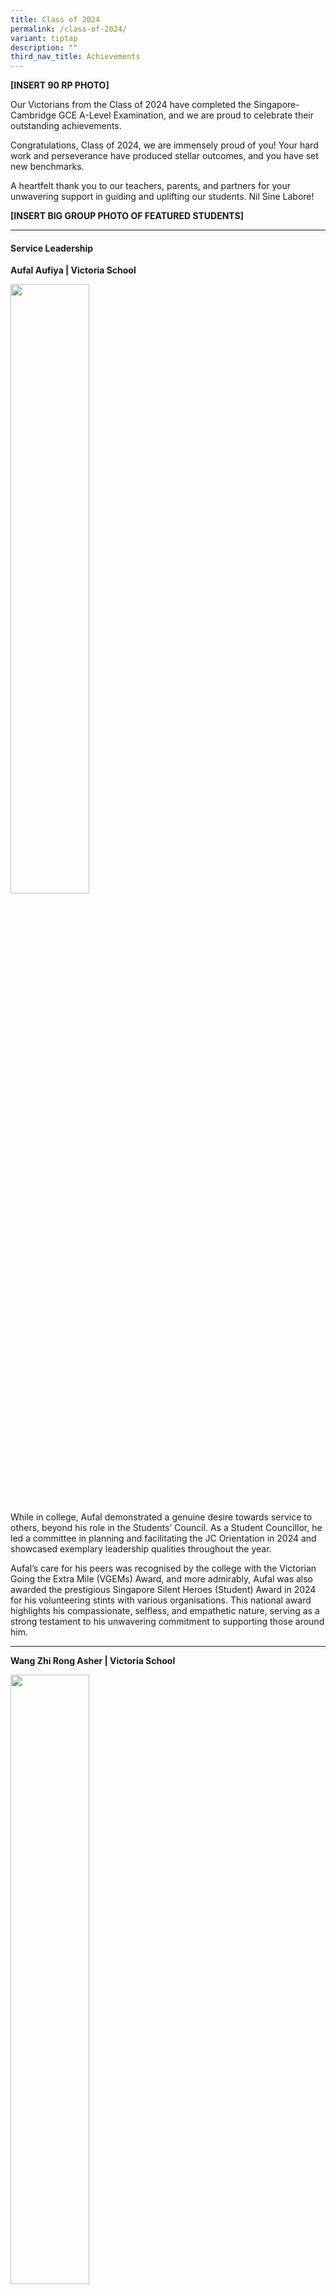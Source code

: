 ```yaml
---
title: Class of 2024
permalink: /class-of-2024/
variant: tiptap
description: ""
third_nav_title: Achievements
---
```

<p><strong>[INSERT 90 RP PHOTO]</strong>
</p>
<p>Our Victorians from the Class of 2024 have completed the Singapore-Cambridge
GCE A-Level Examination, and we are proud to celebrate their outstanding
achievements.</p>
<p>Congratulations, Class of 2024, we are immensely proud of you! Your hard
work and perseverance have produced stellar outcomes, and you have set
new benchmarks.</p>
<p>A heartfelt thank you to our teachers, parents, and partners for your
unwavering support in guiding and uplifting our students. Nil Sine Labore!</p>
<p><strong>[INSERT BIG GROUP PHOTO OF FEATURED STUDENTS]</strong>
</p>
<hr>
<h4>Service Leadership</h4>
<p><strong>Aufal Aufiya | Victoria School</strong>
</p>
<div class="isomer-image-wrapper">
<img style="width: 50%;" height="auto" width="100%" alt="" src="/images/2024 A Level Results/1.jpg">
</div>
<p>While in college, Aufal demonstrated a genuine desire towards service
to others, beyond his role in the Students’ Council. As a Student Councillor,
he led a committee in planning and facilitating the JC Orientation in 2024
and showcased exemplary leadership qualities throughout the year.</p>
<p>Aufal’s care for his peers was recognised by the college with the Victorian
Going the Extra Mile (VGEMs) Award, and more admirably, Aufal was also
awarded the prestigious Singapore Silent Heroes (Student) Award in 2024
for his volunteering stints with various organisations. This national award
highlights his compassionate, selfless, and empathetic nature, serving
as a strong testament to his unwavering commitment to supporting those
around him.</p>
<hr>
<p><strong>Wang Zhi Rong Asher | Victoria School</strong>
</p>
<div class="isomer-image-wrapper">
<img style="width: 50%;" height="auto" width="100%" alt="" src="/images/2024 A Level Results/2.jpg">
</div>
<p>Despite his heavy commitments in the Students’ Council, Asher found time
to engage in other pursuits – founding a Student Interest Group (SIG) for
Pickleball that represented the College in the 2024 Inter-School Games
(Post Secondary) Pickleball Tournament organised by the Singapore Pickleball
Association and Pesta Sukan in 2023, and placing First Runners-Up. In addition
to that, he also initiated and spearheaded a community service project
by playing Pickleball with seniors from Goodlife Studio. For their efforts,
Asher and the co-founders of VJC’s Pickleball were awarded the Victoria
Pioneer Award in 2024.&nbsp;</p>
<p>It was truly remarkable how Asher pursued his interests beyond academics
and stayed energetic and positive throughout.</p>
<hr>
<p><strong>Audrey Lau Hwee Kia | Cedar Girls' Secondary School</strong>
</p>
<p></p>
<div class="isomer-image-wrapper">
<img style="width: 50%;" height="auto" width="100%" alt="" src="/images/2024 A Level Results/3.jpg">
</div>
<p>Audrey's service leadership shines through her unwavering commitment to
uplifting others and creating positive change. As Head of Welfare in the
Students’ Council, Audrey launched “Our Victorian Voices,” a platform that
amplified student perspectives and fostered a positive school culture.
Beyond the Students’ Council, Audrey also served as Cabinet Chair for the
Environment Cabinet in the Singapore Model Cabinet 2024 where she led a
rigorous research initiative, developing study guides that empowered delegates
to engage in thoughtful discussions. Her dedication extended to mentoring
juniors in the Global Affairs Society, where she inspired confidence and
imparted valuable expertise.&nbsp;</p>
<p>Audrey’s heart for the community was also evident through the Grassroots
and Governance Programme where she helped residents articulate concerns
to statutory boards, ensuring community voices were heard. With unwavering
integrity, humility, and a passion for social impact, Audrey embodies the
essence of a service leader—one who uplifts, empowers, and inspires those
around her.</p>
<hr>
<h4>Lead</h4>
<p><strong>Beatrice Priscilla Yaury | Tanjong Katong Girls’ School</strong>
</p>
<div class="isomer-image-wrapper">
<img style="width: 50%;" height="auto" width="100%" alt="" src="/images/2024 A Level Results/13.jpg">
</div>
<p>Beatrice is a true force of nature and an incredible leader. Not only
was she the Chairperson of the VJC Dance Club, she also broke stereotypes
by being one of only three girls taking Computing – an area typically dominated
by boys.</p>
<p>During the intense National Day Parade period, Beatrice truly shined.
Managing the operations of over 100 participants with such poise and precision,
she made sure everything ran smoothly. Her leadership skills were unparalleled
- firm yet friendly, authoritative yet caring, Beatrice had a unique ability
to balance it all. She inspired every student involved to give their best,
and the results spoke for themselves.</p>
<p>Her discipline and time management are beyond impressive. Even with the
heavy CCA commitments, especially during the NDP period, she never missed
a beat in her lessons. Beatrice is a true inspiration—motivated, disciplined,
and always leading by example.</p>
<hr>
<p><strong>Jarrett Goh Bing Heng | Geylang Methodist Secondary School</strong>
</p>
<div class="isomer-image-wrapper">
<img style="width: 50%;" height="auto" width="100%" alt="" src="/images/2024 A Level Results/4.jpg">
</div>
<p>Meet Jarrett, the Captain of VJC Taekwondo, a true embodiment of resilience,
leadership, and hard work. Despite battling an ACL injury in Year 1, Jarrett
didn’t let that stop him from contributing to the team. While sidelined
from competition, he took on the role of assistant coach, helping to guide
and support his juniors with his expertise as a black belt and certified
coach.</p>
<p>Jarrett's leadership extends beyond his duties. His charisma and likability
shine through as he leads by example, always putting in the hard work alongside
his teammates during intense training sessions. His dedication was a driving
force behind the team’s impressive 2nd place finish at the 2024 Taekwondo
NSG—a result not seen in over a decade!</p>
<hr>
<p><strong>Lee Seungwon | Victoria School</strong>
</p>
<div class="isomer-image-wrapper">
<img style="width: 50%;" height="auto" width="100%" alt="" src="/images/2024 A Level Results/5.jpg">
</div>
<p>Seungwon is a natural leader who brings people together. As the Chief
Photographer of the Photography Society, he mentored peers and ensured
events were well-documented. He also spearheaded a Student-Initiated Group,
the Korean Cultural Society, sharing his heritage with enthusiasm, and
helped organise the Victorian Cup to introduce Bridge to more students.</p>
<p>Seungwon’s leadership was also evident in his heart for others. As a Peer
Support Leader, he created a strong sense of community in his class, making
sure everyone felt valued and supported. His&nbsp; passion for service
shone in VCares Week, where he championed mental well-being initiatives
and confidently moderated a sharing session. Whether supporting children
with critical illnesses or mentoring classmates, Seungwon leads with warmth,
humility, and a genuine desire to help others.</p>
<hr>
<h4>Inspire</h4>
<p><strong>Sneha Radhey Shyam | Crescent Girls School</strong>
</p>
<div class="isomer-image-wrapper">
<img style="width: 50%;" height="auto" width="100%" alt="" src="/images/2024 A Level Results/7.jpg">
</div>
<p>Sneha matriculated in VJC as a Science student, but after a year, realised
that her interests lay in the Arts and Humanities domains and took the
brave step to redo JC1 as an Arts student. Her genuine interest and inclination
towards the Arts was unmistakable, seen in her selection as an MOE Humanities
Scholarship Programme recipient.</p>
<p>While Sneha took a little longer to find her passion, she truly thrived
as an Arts student. Her tutors and peers valued her contributions in class
- she was articulate, perceptive and always willing to share her views,
yet respectful of differing perspectives. Sneha participated actively in
college life, being deeply engaged in her CCA, Art Club, and was also an
emcee for VJC’s Teachers’ Day celebration and Guitar Ensemble’s public
performance. Sneha’s journey in discovering her passion and her zest for
life is indeed inspiring, demonstrating her courage and fervour to pursue
her interests with excellence.</p>
<hr>
<p><strong>Maria Shabbir Rangwala | CHIJ Katong Convent</strong>
</p>
<div class="isomer-image-wrapper">
<img style="width: 50%;" height="auto" width="100%" alt="" src="/images/2024 A Level Results/8.jpg">
</div>
<p>Maria’s education journey was not a straight path. A perfectionist at
heart, she struggled to meet her expectations and decided to leave VJC
at the start of JC2 to pursue her studies in a Polytechnic instead. There,
she was actively engaged in various activities there but ultimately decided
that the A-Level route was more&nbsp; suited for her and thus returned
to VJC. Though Maria had difficulties adjusting back to the JC curriculum,
she plucked up her courage and demonstrated grit by persisting, and soon
found her footing.</p>
<p>Through the camaraderie and support from her classmates and teachers,
Maria integrated herself well and once again thrived and immersed herself
in school life. Despite having to make constant adjustments to her school
environment, Maria’s heart for the community remained evident. She was
a regular and committed volunteer with the Ground-Up Initiative (GUI),
a non-profit organisation known for environmental sustainability and community-building
efforts. Maria’s exceptional maturity, together with her tenacity when
things get tough, are truly inspiring for her peers.</p>
<hr>
<h4>Excel</h4>
<p><strong>Veniko Borislavov Belinski | Victoria School</strong>
</p>
<div class="isomer-image-wrapper">
<img style="width: 50%;" height="auto" width="100%" alt="" src="/images/2024 A Level Results/9.jpg">
</div>
<p>A passionate learner and dedicated leader, Veniko Belinski is a standout
student who juggled 13 academic units while leading his CCA and serving
the community. His exceptional aptitude for Physics earned him a silver
award in the Singapore Physics League, a bronze in the Singapore Physics
Olympiad, and the James Dyson Foundation Design Engineering Award at the
Singapore Science &amp; Engineering Fair 2024. Additionally, Veniko was
a recipient of the A*STAR JC Science Award and the MOE Engineering and
Tech Programme Scholarship.&nbsp;</p>
<p>Veniko’s passion for the sciences extended to astronomy. As Research Head
of the Astronomy Club, he shared his knowledge and enthusiasm with peers
and led fellow team members in Astrochallenge 2023 and 2024. He too earned
a silver medal at the Singapore Astronomy Olympiad 2024.</p>
<p>Beyond academics, Veniko’s passion for music thrived in the String Ensemble,
where he led as Vice Chairperson and Section Leader. From performances
at the Esplanade to the SYF Arts Presentation 2023, he certainly played
his heart out!</p>
<hr>
<p><strong>Charlene Ng Ying Xuan | Anglican High School</strong>
</p>
<div class="isomer-image-wrapper">
<img style="width: 50%;" height="auto" width="100%" alt="" src="/images/2024 A Level Results/10.jpg">
</div>
<p>From academics to leadership, Charlene is a true all-rounder who shines
in everything she does. In class, her curiosity and insightful questions
sparked engaging discussions, benefitting not just herself but also her
peers. Her thirst for knowledge led her to participate in the Singapore
Biology Olympiad, where her dedication and independent research earned
her a Merit Award.</p>
<p>Beyond the classroom, Charlene made waves in the College Interact Club,
serving as a Home Group Leader, facilitating communication, organising
events, and honing her leadership skills. She also thrived in ODAC, where
she spearheaded pioneering activities and played a key role in planning
an overseas expedition.&nbsp;</p>
<p>Charlene’s commitment to service extended to being an Active Citizenry
Representative, where she led a class-based community project with Dementia
Singapore. As a recipient of the MOE Pre-University Scholarship and VJC
Scholarship, Charlene’s resilience, adaptability, and passion for excellence
make her an inspiration to all!</p>
<hr>
<p><strong>Zavdiel Teng | Victoria School</strong>
</p>
<div class="isomer-image-wrapper">
<img style="width: 50%;" height="auto" width="100%" alt="" src="/images/2024 A Level Results/6.jpg">
</div>
<p>Zavdiel’s passion for the Arts was evident in both his academic and co-curricular
pursuits. A dedicated Humanities student, he took up H3 Literature and
participated in the NTU Social Science Challenge, a reflection of his ability
to apply critical thinking to real-world issues. As a member of the Writers’
Circle and Creative Writing &amp; Press Club, he contributed to Glossolalia,
bringing creative works to life through dramatic performances. He also
played a key role in the College’s Humanities Symposium, inspiring students
to explore the Arts.&nbsp;</p>
<p>Beyond academics, Zavdiel balanced his leadership responsibilities as
a Students’ Councillor with numerous commitments. As House Captain, he
fostered school spirit, and as Head of Planning for VJC’s Open House, led
a large-scale event with strategic vision. Zavdiel also remained committed
to Boys' Brigade and continued to mentor his juniors.</p>
<hr>
<p><strong>Sahoo Garv | Victoria School</strong>
</p>
<div class="isomer-image-wrapper">
<img style="width: 50%;" height="auto" width="100%" alt="" src="/images/2024 A Level Results/12.jpg">
</div>
<p>A standout in Singapore’s youth football scene, Garv has demonstrated
exceptional skills and resilience both on and off the pitch. As a midfielder
for the Young Lions while preparing for the A-Levels, he has mastered the
art of juggling academics and excelling in high-performance sports.</p>
<p>Garv scored the winning goal in the National School Games (NSG) A Division
Boys' Football Finals, securing VJC’s victory over SJI and retaining their
title. On the international stage, he shone at the ASEAN Under-19 Boys
Championship in 2024, netting all three goals for Singapore. His commitment
to the sport continues to propel him forward, with opportunities to compete
overseas on the horizon.</p>
<p>Despite the demands of elite football, Sahoo remains dedicated to his
studies. His ability to balance both academics and sports is a reflection
of his discipline and drive.</p>
<hr>
<p><strong>Conrad Kangli Emery | Victoria School</strong>
</p>
<div class="isomer-image-wrapper">
<img style="width: 50%;" height="auto" width="100%" alt="" src="/images/2024 A Level Results/11.jpg">
</div>
<p>Balancing elite athletics with academics is no easy feat, but Conrad has
done it with remarkable poise. In 2024, he shattered the National School
Games (NSG) A Division Boys’ Long Jump record with a 7.36m leap, cementing
his status as one of Singapore’s top young jumpers. Beyond long jump, he
has excelled in track and field, finishing 4th in the A Division 100m and
claiming silver in the Triple Jump at NSG 2023. His dedication extends
beyond local competitions, as he continued to compete internationally,
even before his A Levels.</p>
<p>Conrad has worked hard to improve academically. Through perseverance and
discipline, he has managed to balance intense training with his studies,
proving that resilience and determination can overcome any challenge.</p>
<p>A multi-talented athlete, Conrad inspires with his commitment to excellence
in both sports and academics. His journey is a testament to the power of
hard work and dedication.</p>
<hr>
<p>For more updates please visit our social media handles @victoriajc_official
on <a href="https://www.instagram.com/victoriajc_official/" rel="noopener noreferrer nofollow" target="_blank">Instagram</a> and
<a href="https://www.facebook.com/victoriajuniorcollege/" rel="noopener noreferrer nofollow" target="_blank">Facebook</a>!</p>